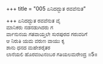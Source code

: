 +++
title = "005 ಏನಿದದ್ಭುತ ರವವೆನುತ"

+++
ಏನಿದದ್ಭುತ ರವವೆನುತ ವೈ  
ಮಾನಿಕರು ನಡನಡುಗಿದರು ಗ  
ರ್ವಾನುನಯ ಗತವಾಯ್ತಲೇ ಸುರಪುರದ ಗರುವರಿಗೆ   
ಆ ನಿರುತಿ ಯಮ ವರುಣ ವಾಯು ಕೃ  
ಶಾನು ಧನದ ಮಹೇಶರೈತರ  
ಲಾನೆಯಲಿ ಹೊರವಂಟನಂಬರ ಗತಿಯಲಮರೇಂದ್ರ     ॥5॥
